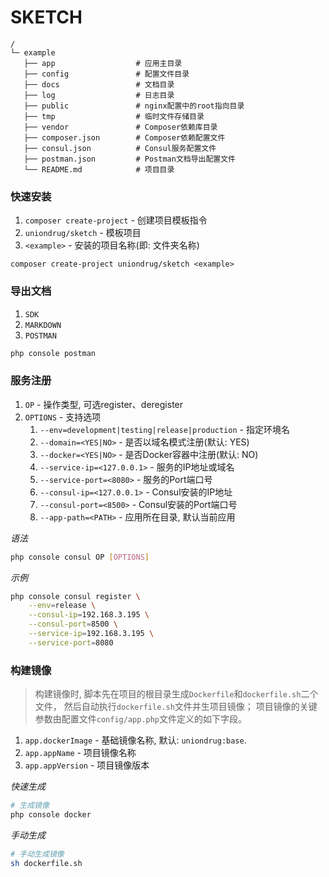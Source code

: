 # SKETCH

```text
/
└─ example
   ├── app                  # 应用主目录
   ├── config               # 配置文件目录
   ├── docs                 # 文档目录
   ├── log                  # 日志目录
   ├── public               # nginx配置中的root指向目录
   ├── tmp                  # 临时文件存储目录
   ├── vendor               # Composer依赖库目录
   ├── composer.json        # Composer依赖配置文件
   ├── consul.json          # Consul服务配置文件
   ├── postman.json         # Postman文档导出配置文件
   └── README.md            # 项目目录
```



### 快速安装

1. `composer create-project` - 创建项目模板指令
1. `uniondrug/sketch` - 模板项目
1. `<example>` - 安装的项目名称(即: 文件夹名称)

```text
composer create-project uniondrug/sketch <example>
```



### 导出文档

1. `SDK`
1. `MARKDOWN`
1. `POSTMAN`

```bash
php console postman
```



### 服务注册

1. `OP` - 操作类型, 可选register、deregister
1. `OPTIONS` - 支持选项
    1. `--env=development|testing|release|production` - 指定环境名
    1. `--domain=<YES|NO>` - 是否以域名模式注册(默认: YES)
    1. `--docker=<YES|NO>` - 是否Docker容器中注册(默认: NO)
    1. `--service-ip=<127.0.0.1>` - 服务的IP地址或域名
    1. `--service-port=<8080>` - 服务的Port端口号
    1. `--consul-ip=<127.0.0.1>` - Consul安装的IP地址
    1. `--consul-port=<8500>` - Consul安装的Port端口号
    1. `--app-path=<PATH>` - 应用所在目录, 默认当前应用

*语法*

```bash
php console consul OP [OPTIONS]
```

*示例*

```bash
php console consul register \
    --env=release \
    --consul-ip=192.168.3.195 \
    --consul-port=8500 \
    --service-ip=192.168.3.195 \
    --service-port=8080
```



### 构建镜像

> 构建镜像时, 脚本先在项目的根目录生成`Dockerfile`和`dockerfile.sh`二个文件，
然后自动执行`dockerfile.sh`文件并生项目镜像；
项目镜像的关键参数由配置文件`config/app.php`文件定义的如下字段。

1. `app.dockerImage` - 基础镜像名称, 默认: `uniondrug:base`.
1. `app.appName` - 项目镜像名称
1. `app.appVersion` - 项目镜像版本

*快速生成*

```bash
# 生成镜像
php console docker
```

*手动生成*

```bash
# 手动生成镜像
sh dockerfile.sh
```

